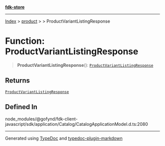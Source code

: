 [**fdk-store**](../../../README.md)
***

[Index](../../../API.md) > [product](../../README.md) > [<internal>](../README.md) > ProductVariantListingResponse

# Function: ProductVariantListingResponse

> **ProductVariantListingResponse**(): [`ProductVariantListingResponse`](../type-aliases/type-alias.ProductVariantListingResponse.md)

## Returns

[`ProductVariantListingResponse`](../type-aliases/type-alias.ProductVariantListingResponse.md)

## Defined In

node\_modules/@gofynd/fdk-client-javascript/sdk/application/Catalog/CatalogApplicationModel.d.ts:2080

***
Generated using [TypeDoc](https://typedoc.org/) and [typedoc-plugin-markdown](https://www.npmjs.com/package/typedoc-plugin-markdown)
